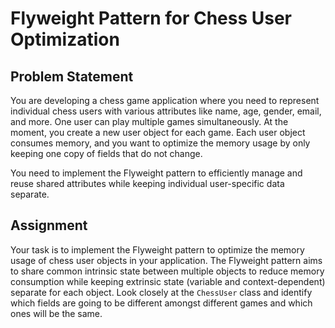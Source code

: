 # Flyweight Pattern for Chess User Optimization

## Problem Statement

You are developing a chess game application where you need to represent individual chess users with various attributes like name, age, gender, email, and more.
One user can play multiple games simultaneously. At the moment, you create a new user object for each game.
Each user object consumes memory, and you want to optimize the memory usage by only keeping one copy of fields that do not change.

You need to implement the Flyweight pattern to efficiently manage and reuse shared attributes while keeping individual user-specific data separate.

## Assignment

Your task is to implement the Flyweight pattern to optimize the memory usage of chess user objects in your application. The Flyweight pattern aims to share common intrinsic state between multiple objects to reduce memory consumption while keeping extrinsic state (variable and context-dependent) separate for each object.
Look closely at the `ChessUser` class and identify which fields are going to be different amongst different games and which ones will be the same.
